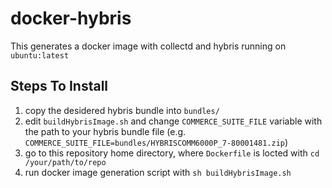 # docker-hybris

This generates a docker image with collectd and hybris running on `ubuntu:latest`

## Steps To Install
1. copy the desidered hybris bundle into `bundles/`
1. edit `buildHybrisImage.sh` and change `COMMERCE_SUITE_FILE` variable with the path to your hybris bundle file (e.g. `COMMERCE_SUITE_FILE=bundles/HYBRISCOMM6000P_7-80001481.zip`)
1. go to this repository home directory, where `Dockerfile` is locted with `cd /your/path/to/repo`
1. run docker image generation script with `sh buildHybrisImage.sh`


